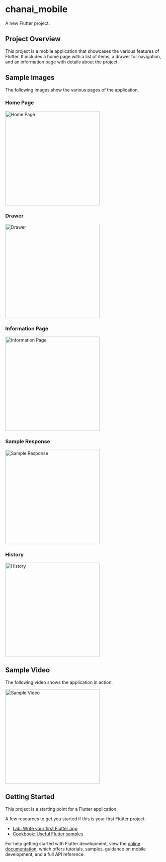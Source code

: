 # chanai_mobile

A new Flutter project.

## Project Overview

This project is a mobile application that showcases the various features of Flutter. It includes a home page with a list of items, a drawer for navigation, and an information page with details about the project.

## Sample Images

The following images show the various pages of the application.

### Home Page
<img src="Documentations/intro.jpg" alt="Home Page" width="300"/>

### Drawer
<img src="Documentations/aboutapp.jpg" alt="Drawer" width="300"/>

### Information Page
<img src="Documentations/tech_use.jpg" alt="Information Page" width="300"/>

### Sample Response
<img src="Documentations/sample_res.jpg" alt="Sample Response" width="300"/>

### History
<img src="Documentations/history.jpg" alt="History" width="300"/>

## Sample Video

The following video shows the application in action.

[<img src="Documentations/sample_video.mp4" alt="Sample Video" width="300"/>](Documentations/sample.mp4)

## Getting Started

This project is a starting point for a Flutter application.

A few resources to get you started if this is your first Flutter project:

- [Lab: Write your first Flutter app](https://docs.flutter.dev/get-started/codelab)
- [Cookbook: Useful Flutter samples](https://docs.flutter.dev/cookbook)

For help getting started with Flutter development, view the
[online documentation](https://docs.flutter.dev/), which offers tutorials,
samples, guidance on mobile development, and a full API reference.
